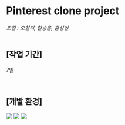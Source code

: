 # Pinterest clone project

*조원 : 오현지, 한승은, 홍성빈*
<br><br>
<h2>[작업 기간]</h2>
<p>7일</p>
<br>
<h2>[개발 환경]</h2>
<div>
	<img src="https://img.shields.io/badge/JavaScript-F7DF1E?style=flat&logo=JavaScript&logoColor=white">
	<img src="https://img.shields.io/badge/HTML5-E34F26?style=flat&logo=HTML5&logoColor=white">
	<img src="https://img.shields.io/badge/CSS3-1572B6?style=flat&logo=CSS3&logoColor=white">
</div>
<br>
